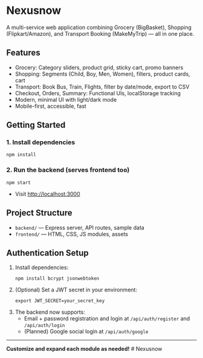 # Nexusnow

A multi-service web application combining Grocery (BigBasket), Shopping (Flipkart/Amazon), and Transport Booking (MakeMyTrip) — all in one place.

## Features
- Grocery: Category sliders, product grid, sticky cart, promo banners
- Shopping: Segments (Child, Boy, Men, Women), filters, product cards, cart
- Transport: Book Bus, Train, Flights, filter by date/mode, export to CSV
- Checkout, Orders, Summary: Functional UIs, localStorage tracking
- Modern, minimal UI with light/dark mode
- Mobile-first, accessible, fast

## Getting Started

### 1. Install dependencies
```
npm install
```

### 2. Run the backend (serves frontend too)
```
npm start
```

- Visit [http://localhost:3000](http://localhost:3000)

## Project Structure
- `backend/` — Express server, API routes, sample data
- `frontend/` — HTML, CSS, JS modules, assets

## Authentication Setup

1. Install dependencies:
   ```
   npm install bcrypt jsonwebtoken
   ```
2. (Optional) Set a JWT secret in your environment:
   ```
   export JWT_SECRET=your_secret_key
   ```
3. The backend now supports:
   - Email + password registration and login at `/api/auth/register` and `/api/auth/login`
   - (Planned) Google social login at `/api/auth/google`

---

**Customize and expand each module as needed!** #   N e x u s n o w  
 